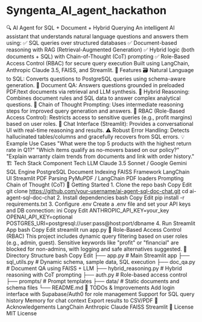 # Syngenta_AI_agent_hackathon
 🔍 AI Agent for SQL + Document + Hybrid Querying An intelligent AI assistant that understands natural language questions and answers them using:  ✅ SQL queries over structured databases  ✅ Document-based reasoning with RAG (Retrieval-Augmented Generation)  ✅ Hybrid logic (both documents + SQL) with Chain-of-Thought (CoT) prompting  ✅ Role-Based Access Control (RBAC) for secure query execution  Built using LangChain, Anthropic Claude 3.5, FAISS, and Streamlit.  🧠 Features 🗃️ Natural Language to SQL: Converts questions to PostgreSQL queries using schema-aware generation.  📄 Document QA: Answers questions grounded in preloaded PDF/text documents via retrieval and LLM synthesis.  🔁 Hybrid Reasoning: Combines document rules and SQL data to answer complex analytical questions.  🧩 Chain of Thought Prompting: Uses intermediate reasoning steps for improved query generation and answers.  🔐 RBAC (Role-Based Access Control): Restricts access to sensitive queries (e.g., profit margins) based on user roles.  💬 Chat Interface (Streamlit): Provides a conversational UI with real-time reasoning and results.  ⚠️ Robust Error Handling: Detects hallucinated tables/columns and gracefully recovers from SQL errors.  💡 Example Use Cases "What were the top 5 products with the highest return rate in Q1?"  "Which items qualify as no-movers based on our policy?"  "Explain warranty claim trends from documents and link with order history."  🏗️ Tech Stack Component	Tech LLM	Claude 3.5 Sonnet / Google Gemini SQL Engine	PostgreSQL Document Indexing	FAISS Framework	LangChain UI	Streamlit PDF Parsing	PyMuPDF / LangChain PDF loaders Prompting	Chain of Thought (CoT)  🚀 Getting Started 1. Clone the repo bash Copy Edit git clone https://github.com/your-username/ai-agent-sql-doc-chat.git cd ai-agent-sql-doc-chat 2. Install dependencies bash Copy Edit pip install -r requirements.txt 3. Configure .env Create a .env file and set your API keys and DB connection:  ini Copy Edit ANTHROPIC_API_KEY=your_key OPENAI_API_KEY=optional POSTGRES_URI=postgresql://user:pass@host:port/dbname 4. Run Streamlit App bash Copy Edit streamlit run app.py 🔐 Role-Based Access Control (RBAC) This project includes dynamic query filtering based on user roles (e.g., admin, guest). Sensitive keywords like "profit" or "financial" are blocked for non-admins, with logging and safe alternatives suggested.  📁 Directory Structure bash Copy Edit ├── app.py                      # Main Streamlit app ├── sql_utils.py                # Dynamic schema, sample data, SQL execution ├── doc_qa.py                   # Document QA using FAISS + LLM ├── hybrid_reasoning.py         # Hybrid reasoning with CoT prompting ├── auth.py                     # Role-based access control ├── prompts/                    # Prompt templates ├── data/                       # Static documents and schema files └── README.md 📌 TODOs & Improvements  Add login interface with Supabase/Auth0 for role management   Support for SQL query history   Memory for chat context   Export results to CSV/PDF  🙌 Acknowledgements LangChain  Anthropic Claude  FAISS  Streamlit  📝 License MIT License
